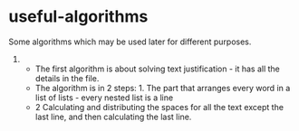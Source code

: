 # useful-algorithms
Some algorithms which may be used later for different purposes.
1. - The first algorithm is about solving text justification - it has all the details in the file.
   - The algorithm is in 2 steps: 1. The part that arranges every word in a list of lists - every nested list is a line
   - 2 Calculating and distributing the spaces for all the text except the last line, and then calculating the last line.

